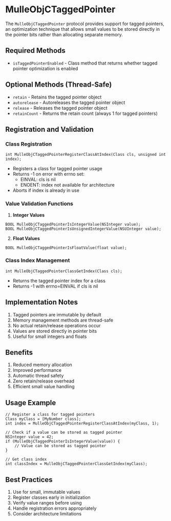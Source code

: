 # MulleObjCTaggedPointer

The `MulleObjCTaggedPointer` protocol provides support for tagged pointers, an optimization technique that allows small values to be stored directly in the pointer bits rather than allocating separate memory.

## Required Methods

* `isTaggedPointerEnabled` - Class method that returns whether tagged pointer optimization is enabled

## Optional Methods (Thread-Safe)

* `retain` - Retains the tagged pointer object
* `autorelease` - Autoreleases the tagged pointer object
* `release` - Releases the tagged pointer object
* `retainCount` - Returns the retain count (always 1 for tagged pointers)

## Registration and Validation

### Class Registration
```objc
int MulleObjCTaggedPointerRegisterClassAtIndex(Class cls, unsigned int index);
```
* Registers a class for tagged pointer usage
* Returns -1 on error with errno set:
  - EINVAL: cls is nil
  - ENOENT: index not available for architecture
* Aborts if index is already in use

### Value Validation Functions

1. **Integer Values**
```objc
BOOL MulleObjCTaggedPointerIsIntegerValue(NSInteger value);
BOOL MulleObjCTaggedPointerIsUnsignedIntegerValue(NSUInteger value);
```

2. **Float Values**
```objc
BOOL MulleObjCTaggedPointerIsFloatValue(float value);
```

### Class Index Management
```objc
int MulleObjCTaggedPointerClassGetIndex(Class cls);
```
* Returns the tagged pointer index for a class
* Returns -1 with errno=EINVAL if cls is nil

## Implementation Notes

1. Tagged pointers are immutable by default
2. Memory management methods are thread-safe
3. No actual retain/release operations occur
4. Values are stored directly in pointer bits
5. Useful for small integers and floats

## Benefits

1. Reduced memory allocation
2. Improved performance
3. Automatic thread safety
4. Zero retain/release overhead
5. Efficient small value handling

## Usage Example

```objc
// Register a class for tagged pointers
Class myClass = [MyNumber class];
int index = MulleObjCTaggedPointerRegisterClassAtIndex(myClass, 1);

// Check if a value can be stored as tagged pointer
NSInteger value = 42;
if (MulleObjCTaggedPointerIsIntegerValue(value)) {
    // Value can be stored as tagged pointer
}

// Get class index
int classIndex = MulleObjCTaggedPointerClassGetIndex(myClass);
```

## Best Practices

1. Use for small, immutable values
2. Register classes early in initialization
3. Verify value ranges before using
4. Handle registration errors appropriately
5. Consider architecture limitations
